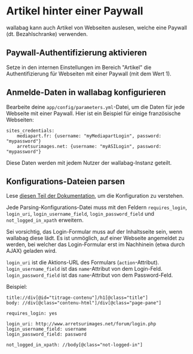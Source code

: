 Artikel hinter einer Paywall
============================

wallabag kann auch Artikel von Webseiten auslesen, welche eine Paywall (dt. Bezahlschranke) verwenden.

Paywall-Authentifizierung aktivieren
------------------------------------

Setze in den internen Einstellungen im Bereich "Artikel" die Authentifizierung
für Webseiten mit einer Paywall (mit dem Wert 1).

Anmelde-Daten in wallabag konfigurieren
---------------------------------

Bearbeite deine `app/config/parameters.yml`-Datei, um die Daten
für jede Webseite mit einer Paywall. Hier ist ein Beispiel für einige französische Webseiten:

``` {.sourceCode .yaml}
sites_credentials:
    mediapart.fr: {username: "myMediapartLogin", password: "mypassword"}
    arretsurimages.net: {username: "myASILogin", password: "mypassword"}
```

<div class="admonition note">

Diese Daten werden mit jedem Nutzer der wallabag-Instanz geteilt.

</div>

Konfigurations-Dateien parsen
-----------------------------

<div class="admonition note">

Lese [diesen Teil der Dokumentation](http://doc.wallabag.org/de/master/user/errors_during_fetching.html),
um die Konfiguration zu verstehen.

</div>

Jede Parsing-Konfigurations-Datei muss mit den Feldern
`requires_login`, `login_uri`, `login_username_field`,
`login_password_field` und `not_logged_in_xpath` erweitern.

Sei vorsichtig, das Login-Formular muss auf der Inhaltsseite sein,
wenn wallabag diese lädt. Es ist unmöglich, auf einer Webseite angemeldet
zu werden, bei welcher das Login-Formular erst im Nachhinein (etwa durch
AJAX) geladen wird.

`login_uri` ist die Aktions-URL des Formulars (`action`-Attribut).
`login_username_field` ist das `name`-Attribut von dem Login-Feld. 
`login_password_field` ist das `name`-Attribut von dem Password-Feld.

Beispiel:

``` {.sourceCode .}
title://div[@id="titrage-contenu"]/h1[@class="title"]
body: //div[@class="contenu-html"]/div[@class="page-pane"]

requires_login: yes

login_uri: http://www.arretsurimages.net/forum/login.php
login_username_field: username
login_password_field: password

not_logged_in_xpath: //body[@class="not-logged-in"]
```
